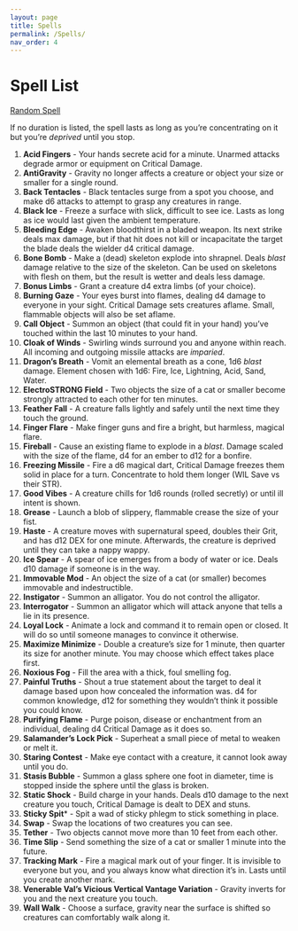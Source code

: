```yaml
---
layout: page
title: Spells
permalink: /Spells/
nav_order: 4
---
```


# Spell List

[Random Spell](https://perchance.org/dbw5e0qap0)

If no duration is listed, the spell lasts as long as you’re concentrating on it but you’re _deprived_ until you stop.



1. **Acid Fingers** - Your hands secrete acid for a minute. Unarmed attacks degrade armor or equipment on Critical Damage.
2. **AntiGravity** - Gravity no longer affects a creature or object your size or smaller for a single round.
3. **Back Tentacles** - Black tentacles surge from a spot you choose, and make d6 attacks to attempt to grasp any creatures in range.
4. **Black Ice** - Freeze a surface with slick, difficult to see ice. Lasts as long as ice would last given the ambient temperature.
5. **Bleeding Edge** - Awaken bloodthirst in a bladed weapon. Its next strike deals max damage, but if that hit does not kill or incapacitate the target the blade deals the wielder d4 critical damage.
6. **Bone Bomb** - Make a (dead) skeleton explode into shrapnel. Deals _blast_ damage relative to the size of the skeleton. Can be used on skeletons with flesh on them, but the result is wetter and deals less damage. 
7. **Bonus Limbs** - Grant a creature d4 extra limbs (of your choice). 
8. **Burning Gaze** - Your eyes burst into flames, dealing d4 damage to everyone in your sight. Critical Damage sets creatures aflame. Small, flammable objects will also be set aflame.
9. **Call Object** - Summon an object (that could fit in your hand) you’ve touched within the last 10 minutes to your hand.
10. **Cloak of Winds** - Swirling winds surround you and anyone within reach. All incoming and outgoing missile attacks are _imparied_. 
11. **Dragon’s Breath** - Vomit an elemental breath as a cone, 1d6 _blast_ damage. Element chosen with 1d6: Fire, Ice, Lightning, Acid, Sand, Water.
12. **ElectroSTRONG Field** - Two objects the size of a cat or smaller become strongly attracted to each other for ten minutes.
13. **Feather Fall** - A creature falls lightly and safely until the next time they touch the ground.
14. **Finger Flare** - Make finger guns and fire a bright, but harmless, magical flare.
15. **Fireball** - Cause an existing flame to explode in a _blast_. Damage scaled with the size of the flame, d4 for an ember to d12 for a bonfire.
16. **Freezing Missile** - Fire a d6 magical dart, Critical Damage freezes them solid in place for a turn. Concentrate to hold them longer (WIL Save vs their STR).
17. **Good Vibes** - A creature chills for 1d6 rounds (rolled secretly) or until ill intent is shown.
18. **Grease** - Launch a blob of slippery, flammable crease the size of your fist.
19. **Haste** - A creature moves with supernatural speed, doubles their Grit, and has d12 DEX for one minute. Afterwards, the creature is deprived until they can take a nappy wappy.
20. **Ice Spear** -  A spear of ice emerges from a body of water or ice. Deals d10 damage if someone is in the way.
21. **Immovable Mod** - An object the size of a cat (or smaller) becomes immovable and indestructible. 
22. **Instigator** - Summon an alligator. You do not control the alligator. 
23. **Interrogator** - Summon an alligator which will attack anyone that tells a lie in its presence.
24. **Loyal Lock** - Animate a lock and command it to remain open or closed. It will do so until someone manages to convince it otherwise.
25. **Maximize Minimize** - Double a creature’s size for 1 minute, then quarter its size for another minute. You may choose which effect takes place first.
26. **Noxious Fog** - Fill the area with a thick, foul smelling fog.
27. **Painful Truths** - Shout a true statement about the target to deal it damage based upon how concealed the information was. d4 for common knowledge, d12 for something they wouldn’t think it possible you could know.
28. **Purifying Flame** - Purge poison, disease or enchantment from an individual, dealing d4 Critical Damage as it does so.
29. **Salamander’s Lock Pick** - Superheat a small piece of metal to weaken or melt it.
30. **Staring Contest** - Make eye contact with a creature, it cannot look away until you do.
31. **Stasis Bubble** - Summon a glass sphere one foot in diameter, time is stopped inside the sphere until the glass is broken.
32. **Static Shock** - Build charge in your hands. Deals d10 damage to the next creature you touch, Critical Damage is dealt to DEX and stuns.
33. **Sticky Spit*** - Spit a wad of sticky phlegm to stick something in place.
34. **Swap** - Swap the locations of two creatures you can see.
35. **Tether** - Two objects cannot move more than 10 feet from each other.
36. **Time Slip** - Send something the size of a cat or smaller 1 minute into the future. 
37. **Tracking Mark** - Fire a magical mark out of your finger. It is invisible to everyone but you, and you always know what direction it’s in. Lasts until you create another mark.
38. **Venerable Val’s Vicious Vertical Vantage Variation** - Gravity inverts for you and the next creature you touch.
39. **Wall Walk** - Choose a surface, gravity near the surface is shifted so creatures can comfortably walk along it.